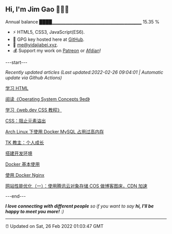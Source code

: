 
<h2>Hi, I'm Jim Gao 👋👨‍💻</h2>

Annual balance    ████▁▁▁▁▁▁▁▁▁▁▁▁▁▁▁▁▁▁▁▁▁▁▁▁▁▁   15.35 %

- ⚡ HTML5, CSS3, JavaScript(ES6).
- 🔑 GPG key hosted here at [GitHub](https://github.com/tianheg.gpg).
- :email: [me@yidajiabei.xyz](mailto:me@yidajiabei.xyz).
- 💰 Support my work on [Patreon](https://www.patreon.com/tianheg) or [Afdian](https://afdian.net/@tianheg)!

---start---

*Recently updated articles (Last updated:2022-02-26 09:04:01 | Automatic update via Github Actions)*

[学习 HTML](https://www.yidajiabei.xyz/posts/html/)

[阅读《Operating System Concepts 9ed》](https://www.yidajiabei.xyz/posts/operating-system-concepts/)

[学习《web.dev CSS 教程》](https://www.yidajiabei.xyz/posts/css-web-dev/)

[CSS：阻止元素溢出](https://www.yidajiabei.xyz/posts/css-prevent-overflow/)

[Arch Linux 下使用 Docker MySQL 占用过高内存](https://www.yidajiabei.xyz/posts/docker-mysql-too-much-memory-archlinux/)

[TK 教主：个人成长](https://www.yidajiabei.xyz/posts/tombkeeper-personal-development/)

[搭建开发环境](https://www.yidajiabei.xyz/posts/setup-dev-env/)

[Docker 基本使用](https://www.yidajiabei.xyz/posts/docker/)

[使用 Docker Nginx](https://www.yidajiabei.xyz/posts/nginx-docker/)

[网站性能优化（一）：使用腾讯云对象存储 COS 做博客图床，CDN 加速](https://www.yidajiabei.xyz/posts/wpo-1-image-tencent-cos/)

---end---

<em><b>I love connecting with different people</b> so if you want to say <b>hi, I'll be happy to meet you more!</b> :)</em>

---

⏰ Updated on Sat, 26 Feb 2022 01:03:47 GMT
